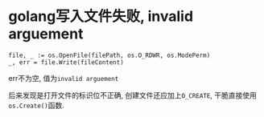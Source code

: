 # golang写入文件失败, invalid arguement

```
file, _ := os.OpenFile(filePath, os.O_RDWR, os.ModePerm)
_, err = file.Write(fileContent)
```

err不为空, 值为`invalid arguement`

后来发现是打开文件的标识位不正确, 创建文件还应加上`O_CREATE`, 干脆直接使用`os.Create()`函数.